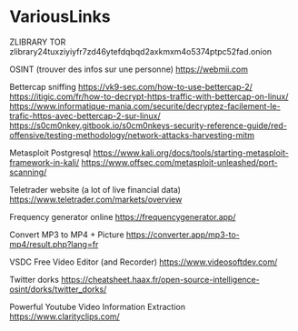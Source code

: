 # VariousLinks

ZLIBRARY TOR
zlibrary24tuxziyiyfr7zd46ytefdqbqd2axkmxm4o5374ptpc52fad.onion

OSINT (trouver des infos sur une personne)
https://webmii.com

Bettercap sniffing
https://vk9-sec.com/how-to-use-bettercap-2/
https://itigic.com/fr/how-to-decrypt-https-traffic-with-bettercap-on-linux/
https://www.informatique-mania.com/securite/decryptez-facilement-le-trafic-https-avec-bettercap-2-sur-linux/
https://s0cm0nkey.gitbook.io/s0cm0nkeys-security-reference-guide/red-offensive/testing-methodology/network-attacks-harvesting-mitm

Metasploit Postgresql
https://www.kali.org/docs/tools/starting-metasploit-framework-in-kali/
https://www.offsec.com/metasploit-unleashed/port-scanning/

Teletrader website (a lot of live financial data)
https://www.teletrader.com/markets/overview

Frequency generator online
https://frequencygenerator.app/

Convert MP3 to MP4 + Picture
https://converter.app/mp3-to-mp4/result.php?lang=fr

VSDC Free Video Editor (and Recorder)
https://www.videosoftdev.com/

Twitter dorks
https://cheatsheet.haax.fr/open-source-intelligence-osint/dorks/twitter_dorks/

Powerful Youtube Video Information Extraction https://www.clarityclips.com/
